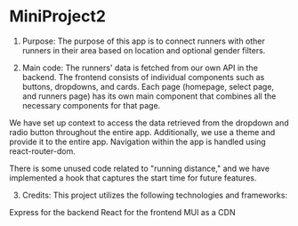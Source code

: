 # MiniProject2

1. Purpose: 
The purpose of this app is to connect runners with other runners in their area based on location and optional gender filters.

2. Main code: 
The runners' data is fetched from our own API in the backend. The frontend consists of individual components such as buttons, dropdowns, and cards. Each page (homepage, select page, and runners page) has its own main component that combines all the necessary components for that page.

We have set up context to access the data retrieved from the dropdown and radio button throughout the entire app. Additionally, we use a theme and provide it to the entire app. Navigation within the app is handled using react-router-dom.

There is some unused code related to "running distance," and we have implemented a hook that captures the start time for future features.

3. Credits: 
This project utilizes the following technologies and frameworks:

Express for the backend
React for the frontend
MUI as a CDN


